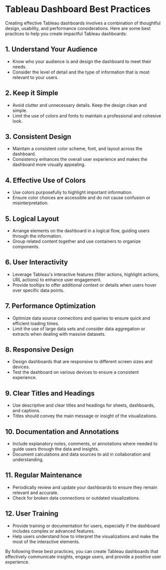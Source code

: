 # Tableau Dashboard Best Practices

Creating effective Tableau dashboards involves a combination of thoughtful design, usability, and performance considerations. Here are some best practices to help you create impactful Tableau dashboards:

## 1. Understand Your Audience

- Know who your audience is and design the dashboard to meet their needs.
- Consider the level of detail and the type of information that is most relevant to your users.

## 2. Keep it Simple

- Avoid clutter and unnecessary details. Keep the design clean and simple.
- Limit the use of colors and fonts to maintain a professional and cohesive look.

## 3. Consistent Design

- Maintain a consistent color scheme, font, and layout across the dashboard.
- Consistency enhances the overall user experience and makes the dashboard more visually appealing.

## 4. Effective Use of Colors

- Use colors purposefully to highlight important information.
- Ensure color choices are accessible and do not cause confusion or misinterpretation.

## 5. Logical Layout

- Arrange elements on the dashboard in a logical flow, guiding users through the information.
- Group related content together and use containers to organize components.

## 6. User Interactivity

- Leverage Tableau's interactive features (filter actions, highlight actions, URL actions) to enhance user engagement.
- Provide tooltips to offer additional context or details when users hover over specific data points.

## 7. Performance Optimization

- Optimize data source connections and queries to ensure quick and efficient loading times.
- Limit the use of large data sets and consider data aggregation or extracts when dealing with massive datasets.

## 8. Responsive Design

- Design dashboards that are responsive to different screen sizes and devices.
- Test the dashboard on various devices to ensure a consistent experience.

## 9. Clear Titles and Headings

- Use descriptive and clear titles and headings for sheets, dashboards, and captions.
- Titles should convey the main message or insight of the visualizations.

## 10. Documentation and Annotations

- Include explanatory notes, comments, or annotations where needed to guide users through the data and insights.
- Document calculations and data sources to aid in collaboration and understanding.

## 11. Regular Maintenance

- Periodically review and update your dashboards to ensure they remain relevant and accurate.
- Check for broken data connections or outdated visualizations.

## 12. User Training


- Provide training or documentation for users, especially if the dashboard includes complex or advanced features.
- Help users understand how to interpret the visualizations and make the most of the interactive elements.

By following these best practices, you can create Tableau dashboards that effectively communicate insights, engage users, and provide a positive user experience.
